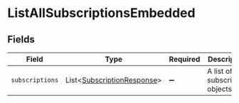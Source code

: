 # ListAllSubscriptionsEmbedded


## Fields

| Field                                                                          | Type                                                                           | Required                                                                       | Description                                                                    |
| ------------------------------------------------------------------------------ | ------------------------------------------------------------------------------ | ------------------------------------------------------------------------------ | ------------------------------------------------------------------------------ |
| `subscriptions`                                                                | List\<[SubscriptionResponse](../../models/components/SubscriptionResponse.md)> | :heavy_minus_sign:                                                             | A list of subscription objects.                                                |
